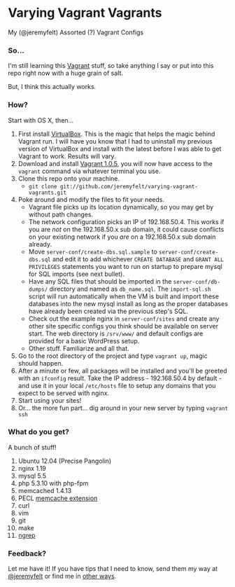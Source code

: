 Varying Vagrant Vagrants
========================

My (@jeremyfelt) Assorted (?) Vagrant Configs

### So...
I'm still learning this [Vagrant](http://vagrantup.com) stuff, so take anything I say or put into this repo right now with a huge grain of salt.

But, I think this actually works.

### How?
Start with OS X, then...

1. First install [VirtualBox](https://www.virtualbox.org/wiki/Downloads). This is the magic that helps the magic behind Vagrant run. I will have you know that I had to uninstall my previous version of VirtualBox and install with the latest before I was able to get Vagrant to work. Results will vary.
1. Download and install [Vagrant 1.0.5](http://downloads.vagrantup.com/tags/v1.0.5), you will now have access to the `vagrant` command via whatever terminal you use.
1. Clone this repo onto your machine.
    * `git clone git://github.com/jeremyfelt/varying-vagrant-vagrants.git`
1. Poke around and modify the files to fit your needs.
    * Vagrant file picks up its location dynamically, so you may get by without path changes.
    * The network configuration picks an IP of 192.168.50.4. This works if you are *not* on the 192.168.50.x sub domain, it could cause conflicts on your existing network if you *are* on a 192.168.50.x sub domain already.
    * Move `server-conf/create-dbs.sql.sample` to `server-conf/create-dbs.sql` and edit it to add whichever `CREATE DATABASE` and `GRANT ALL PRIVILEGES` statements you want to run on startup to prepare mysql for SQL imports (see next bullet).
    * Have any SQL files that should be imported in the `server-conf/db-dumps/` directory and named as `db_name.sql`. The `import-sql.sh` script will run automatically when the VM is built and import these databases into the new mysql install as long as the proper databases have already been created via the previous step's SQL.
    * Check out the example nginx in `server-conf/sites` and create any other site specific configs you think should be available on server start. The web directory is `/srv/www/` and default configs are provided for a basic WordPress setup.
    * Other stuff. Familiarize and all that.
1. Go to the root directory of the project and type `vagrant up`, magic should happen.
1. After a minute or few, all packages will be installed and you'll be greeted with an `ifconfig` result. Take the IP address - 192.168.50.4 by default - and use it in your local `/etc/hosts` file to setup any domains that you expect to be served with nginx.
1. Start using your sites!
1. Or... the more fun part... dig around in your new server by typing `vagrant ssh`

### What do you get?
A bunch of stuff!

1. Ubuntu 12.04 (Precise Pangolin)
2. nginx 1.19
3. mysql 5.5
4. php 5.3.10 with php-fpm
5. memcached 1.4.13
6. PECL [memcache extension](http://pecl.php.net/package/memcache)
6. curl
7. vim
8. git
9. make
10. [ngrep](http://ngrep.sourceforge.net/usage.html)

### Feedback?
Let me have it! If you have tips that I need to know, send them my way at [@jeremyfelt](http://twitter.com/jeremyfelt) or find me in [other ways](http://jeremyfelt.com).

